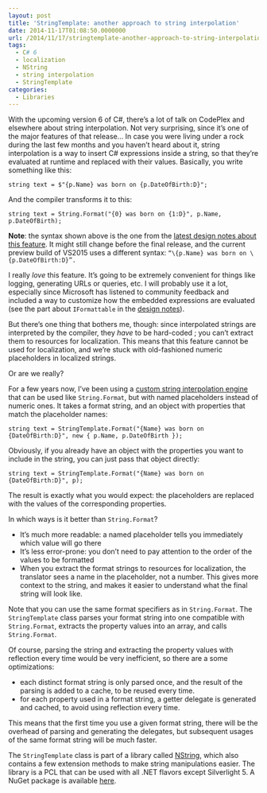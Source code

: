 ```yaml
---
layout: post
title: 'StringTemplate: another approach to string interpolation'
date: 2014-11-17T01:08:50.0000000
url: /2014/11/17/stringtemplate-another-approach-to-string-interpolation/
tags:
  - C# 6
  - localization
  - NString
  - string interpolation
  - StringTemplate
categories:
  - Libraries
---
```



With the upcoming version 6 of C#, there’s a lot of talk on CodePlex and elsewhere about string interpolation. Not very surprising, since it’s one of the major features of that release… In case you were living under a rock during the last few months and you haven’t heard about it, string interpolation is a way to insert C# expressions inside a string, so that they’re evaluated at runtime and replaced with their values. Basically, you write something like this:

```
string text = $"{p.Name} was born on {p.DateOfBirth:D}";
```

And the compiler transforms it to this:

```
string text = String.Format("{0} was born on {1:D}", p.Name, p.DateOfBirth);
```

**Note**: the syntax shown above is the one from the [latest design notes about this feature](http://roslyn.codeplex.com/discussions/570292). It might still change before the final release, and the current preview build of VS2015 uses a different syntax: `“\{p.Name} was born on \{p.DateOfBirth:D}”.`

I really *love* this feature. It’s going to be extremely convenient for things like logging, generating URLs or queries, etc. I will probably use it a lot, especially since Microsoft has listened to community feedback and included a way to customize how the embedded expressions are evaluated (see the part about `IFormattable` in the [design notes](http://roslyn.codeplex.com/discussions/570292)).

But there’s one thing that bothers me, though: since interpolated strings are interpreted by the compiler, they *have* to be hard-coded ; you can’t extract them to resources for localization. This means that this feature cannot be used for localization, and we’re stuck with old-fashioned numeric placeholders in localized strings.

Or are we really?

For a few years now, I’ve been using a [custom string interpolation engine](https://github.com/thomaslevesque/NString#stringtemplate) that can be used like `String.Format`, but with named placeholders instead of numeric ones. It takes a format string, and an object with properties that match the placeholder names:

```
string text = StringTemplate.Format("{Name} was born on {DateOfBirth:D}", new { p.Name, p.DateOfBirth });
```

Obviously, if you already have an object with the properties you want to include in the string, you can just pass that object directly:

```
string text = StringTemplate.Format("{Name} was born on {DateOfBirth:D}", p);
```

The result is exactly what you would expect: the placeholders are replaced with the values of the corresponding properties.

In which ways is it better than `String.Format`?

- It’s much more readable: a named placeholder tells you immediately which value will go there
- It’s less error-prone: you don’t need to pay attention to the order of the values to be formatted
- When you extract the format strings to resources for localization, the translator sees a name in the placeholder, not a number. This gives more context to the string, and makes it easier to understand what the final string will look like.


Note that you can use the same format specifiers as in `String.Format`. The `StringTemplate` class parses your format string into one compatible with `String.Format`, extracts the property values into an array, and calls `String.Format`.

Of course, parsing the string and extracting the property values with reflection every time would be very inefficient, so there are a some optimizations:

- each distinct format string is only parsed once, and the result of the parsing is added to a cache, to be reused every time.
- for each property used in a format string, a getter delegate is generated and cached, to avoid using reflection every time.


This means that the first time you use a given format string, there will be the overhead of parsing and generating the delegates, but subsequent usages of the same format string will be much faster.

The `StringTemplate` class is part of a library called [NString](https://github.com/thomaslevesque/NString), which also contains a few extension methods to make string manipulations easier. The library is a PCL that can be used with all .NET flavors except Silverlight 5. A NuGet package is available [here](https://www.nuget.org/packages/NString/).

